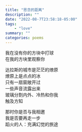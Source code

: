```yaml
---
title: "思念的距离"
description: ""
date: "2022-08-7T23:58:18-05:00"
tags: 
    - "love"
summary: ""
categories: poems
---
```

我在没有你的方块中打球\
在我的方块里观察你

达拉斯的城市是茫茫的燎原\
燎原上是点点的冰\
只有一扇窗敞开过\
一些声音流露出来\
玻璃分割内外、冷热和你我\
触及方知

那时你是否与我相邀\
我是否要再走一步\
蹈火的人：充满幻觉的旅途
